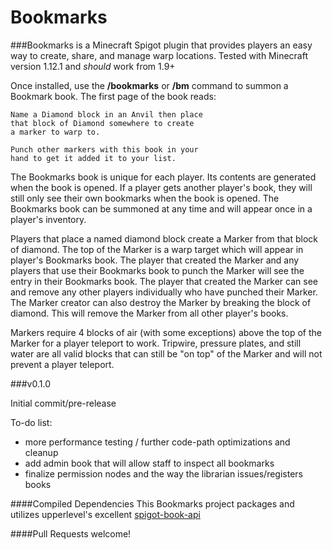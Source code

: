 # Bookmarks
###Bookmarks is a Minecraft Spigot plugin that provides players an easy way to create, share, and manage warp locations.
Tested with Minecraft version 1.12.1 and _should_ work from 1.9+

Once installed, use the **/bookmarks** or **/bm** command to summon a Bookmark book.  The first page of the book reads: 


	Name a Diamond block in an Anvil then place 
	that block of Diamond somewhere to create 
	a marker to warp to.
	
	Punch other markers with this book in your 
	hand to get it added it to your list.

 
The Bookmarks book is unique for each player.  Its contents are generated when the book is opened.  If a player gets another player's book, they will still only see their own bookmarks when the book is opened. The Bookmarks book can be summoned at any time and will appear once in a player's inventory.

Players that place a named diamond block create a Marker from that block of diamond.  The top of the Marker is a warp target which will appear in player's Bookmarks book.  The player that created the Marker and any players that use their Bookmarks book to punch the Marker will see the entry in their Bookmarks book.  The player that created the Marker can see and remove any other players individually who have punched their Marker.  The Marker creator can also destroy the Marker by breaking the block of diamond.  This will remove the Marker from all other player's books.

Markers require 4 blocks of air (with some exceptions) above the top of the Marker for a player teleport to work.  Tripwire, pressure plates, and still water are all valid blocks that can still be "on top" of the Marker and will not prevent a player teleport.      


###v0.1.0

Initial commit/pre-release

To-do list:
* more performance testing / further code-path optimizations and cleanup
* add admin book that will allow staff to inspect all bookmarks
* finalize permission nodes and the way the librarian issues/registers books

####Compiled Dependencies
This Bookmarks project packages and utilizes upperlevel's excellent [spigot-book-api](https://github.com/upperlevel/spigot-book-api)

####Pull Requests welcome!

